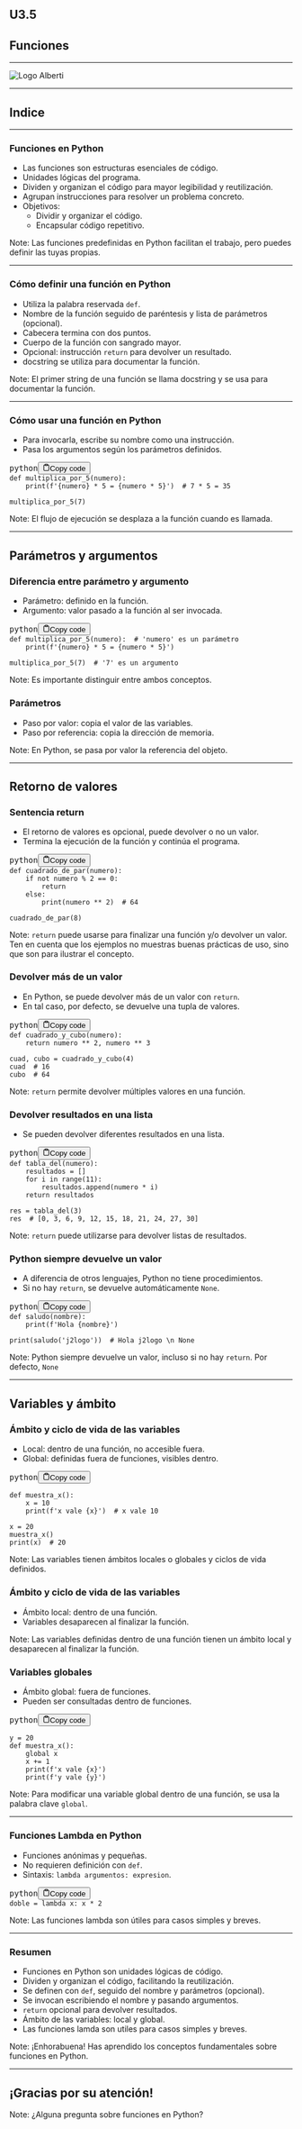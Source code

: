 <!-- Con # se ponen los títulos -->

## U3.5

## Funciones

---

![Logo Alberti](assets/logo-iesra.png) <!-- .element height="50%" width="50%" -->

---

## Indice

---

### Funciones en Python

* Las funciones son estructuras esenciales de código.
* Unidades lógicas del programa.
* Dividen y organizan el código para mayor legibilidad y reutilización.
* Agrupan instrucciones para resolver un problema concreto.
* Objetivos:
  * Dividir y organizar el código.
  * Encapsular código repetitivo.

Note: Las funciones predefinidas en Python facilitan el trabajo, pero puedes definir las tuyas propias.

---

### Cómo definir una función en Python

* Utiliza la palabra reservada `def`.
* Nombre de la función seguido de paréntesis y lista de parámetros (opcional).
* Cabecera termina con dos puntos.
* Cuerpo de la función con sangrado mayor.
* Opcional: instrucción `return` para devolver un resultado.
* docstring se utiliza para documentar la función.

Note: El primer string de una función se llama docstring y se usa para documentar la función.

---

### Cómo usar una función en Python

* Para invocarla, escribe su nombre como una instrucción.
* Pasa los argumentos según los parámetros definidos.

<pre><div class="bg-black rounded-md"><div class="flex items-center relative text-gray-200 bg-gray-800 gizmo:dark:bg-token-surface-primary px-4 py-2 text-xs font-sans justify-between rounded-t-md"><span>python</span><button class="flex ml-auto gizmo:ml-0 gap-2 items-center"><svg stroke="currentColor" fill="none" stroke-width="2" viewBox="0 0 24 24" stroke-linecap="round" stroke-linejoin="round" class="icon-sm" height="1em" width="1em" xmlns="http://www.w3.org/2000/svg"><path d="M16 4h2a2 2 0 0 1 2 2v14a2 2 0 0 1-2 2H6a2 2 0 0 1-2-2V6a2 2 0 0 1 2-2h2"></path><rect x="8" y="2" width="8" height="4" rx="1" ry="1"></rect></svg>Copy code</button></div><div class="p-4 overflow-y-auto"><code class="!whitespace-pre hljs language-python">def multiplica_por_5(numero):
    print(f'{numero} * 5 = {numero * 5}')  # 7 * 5 = 35

multiplica_por_5(7)
</code></div></div></pre>

Note: El flujo de ejecución se desplaza a la función cuando es llamada.

---

## Parámetros y argumentos


### Diferencia entre parámetro y argumento

* Parámetro: definido en la función.
* Argumento: valor pasado a la función al ser invocada.

<pre><div class="bg-black rounded-md"><div class="flex items-center relative text-gray-200 bg-gray-800 gizmo:dark:bg-token-surface-primary px-4 py-2 text-xs font-sans justify-between rounded-t-md"><span>python</span><button class="flex ml-auto gizmo:ml-0 gap-2 items-center"><svg stroke="currentColor" fill="none" stroke-width="2" viewBox="0 0 24 24" stroke-linecap="round" stroke-linejoin="round" class="icon-sm" height="1em" width="1em" xmlns="http://www.w3.org/2000/svg"><path d="M16 4h2a2 2 0 0 1 2 2v14a2 2 0 0 1-2 2H6a2 2 0 0 1-2-2V6a2 2 0 0 1 2-2h2"></path><rect x="8" y="2" width="8" height="4" rx="1" ry="1"></rect></svg>Copy code</button></div><div class="p-4 overflow-y-auto"><code class="!whitespace-pre hljs language-python">def multiplica_por_5(numero):  # 'numero' es un parámetro
    print(f'{numero} * 5 = {numero * 5}')

multiplica_por_5(7)  # '7' es un argumento
</code></div></div></pre>

Note: Es importante distinguir entre ambos conceptos.


### Parámetros

* Paso por valor: copia el valor de las variables.
* Paso por referencia: copia la dirección de memoria.

Note: En Python, se pasa por valor la referencia del objeto.

---

## Retorno de valores


### Sentencia return

* El retorno de valores es opcional, puede devolver o no un valor.
* Termina la ejecución de la función y continúa el programa.

<pre><div class="bg-black rounded-md"><div class="flex items-center relative text-gray-200 bg-gray-800 gizmo:dark:bg-token-surface-primary px-4 py-2 text-xs font-sans justify-between rounded-t-md"><span>python</span><button class="flex ml-auto gizmo:ml-0 gap-2 items-center"><svg stroke="currentColor" fill="none" stroke-width="2" viewBox="0 0 24 24" stroke-linecap="round" stroke-linejoin="round" class="icon-sm" height="1em" width="1em" xmlns="http://www.w3.org/2000/svg"><path d="M16 4h2a2 2 0 0 1 2 2v14a2 2 0 0 1-2 2H6a2 2 0 0 1-2-2V6a2 2 0 0 1 2-2h2"></path><rect x="8" y="2" width="8" height="4" rx="1" ry="1"></rect></svg>Copy code</button></div><div class="p-4 overflow-y-auto"><code class="!whitespace-pre hljs language-python">def cuadrado_de_par(numero):
    if not numero % 2 == 0:
        return
    else:
        print(numero ** 2)  # 64

cuadrado_de_par(8)
</code></div></div></pre>

Note: `return` puede usarse para finalizar una función y/o devolver un valor. Ten en cuenta que los ejemplos no muestras buenas prácticas de uso, sino que son para ilustrar el concepto.


### Devolver más de un valor

* En Python, se puede devolver más de un valor con `return`.
* En tal caso, por defecto, se devuelve una tupla de valores.

<pre><div class="bg-black rounded-md"><div class="flex items-center relative text-gray-200 bg-gray-800 gizmo:dark:bg-token-surface-primary px-4 py-2 text-xs font-sans justify-between rounded-t-md"><span>python</span><button class="flex ml-auto gizmo:ml-0 gap-2 items-center"><svg stroke="currentColor" fill="none" stroke-width="2" viewBox="0 0 24 24" stroke-linecap="round" stroke-linejoin="round" class="icon-sm" height="1em" width="1em" xmlns="http://www.w3.org/2000/svg"><path d="M16 4h2a2 2 0 0 1 2 2v14a2 2 0 0 1-2 2H6a2 2 0 0 1-2-2V6a2 2 0 0 1 2-2h2"></path><rect x="8" y="2" width="8" height="4" rx="1" ry="1"></rect></svg>Copy code</button></div><div class="p-4 overflow-y-auto"><code class="!whitespace-pre hljs language-python">def cuadrado_y_cubo(numero):
    return numero ** 2, numero ** 3

cuad, cubo = cuadrado_y_cubo(4)
cuad  # 16
cubo  # 64
</code></div></div></pre>

Note: `return` permite devolver múltiples valores en una función.


### Devolver resultados en una lista

* Se pueden devolver diferentes resultados en una lista.

<pre><div class="bg-black rounded-md"><div class="flex items-center relative text-gray-200 bg-gray-800 gizmo:dark:bg-token-surface-primary px-4 py-2 text-xs font-sans justify-between rounded-t-md"><span>python</span><button class="flex ml-auto gizmo:ml-0 gap-2 items-center"><svg stroke="currentColor" fill="none" stroke-width="2" viewBox="0 0 24 24" stroke-linecap="round" stroke-linejoin="round" class="icon-sm" height="1em" width="1em" xmlns="http://www.w3.org/2000/svg"><path d="M16 4h2a2 2 0 0 1 2 2v14a2 2 0 0 1-2 2H6a2 2 0 0 1-2-2V6a2 2 0 0 1 2-2h2"></path><rect x="8" y="2" width="8" height="4" rx="1" ry="1"></rect></svg>Copy code</button></div><div class="p-4 overflow-y-auto"><code class="!whitespace-pre hljs language-python">def tabla_del(numero):
    resultados = []
    for i in range(11):
        resultados.append(numero * i)
    return resultados

res = tabla_del(3)
res  # [0, 3, 6, 9, 12, 15, 18, 21, 24, 27, 30]
</code></div></div></pre>

Note: `return` puede utilizarse para devolver listas de resultados.


### Python siempre devuelve un valor

* A diferencia de otros lenguajes, Python no tiene procedimientos.
* Si no hay `return`, se devuelve automáticamente `None`.

<pre><div class="bg-black rounded-md"><div class="flex items-center relative text-gray-200 bg-gray-800 gizmo:dark:bg-token-surface-primary px-4 py-2 text-xs font-sans justify-between rounded-t-md"><span>python</span><button class="flex ml-auto gizmo:ml-0 gap-2 items-center"><svg stroke="currentColor" fill="none" stroke-width="2" viewBox="0 0 24 24" stroke-linecap="round" stroke-linejoin="round" class="icon-sm" height="1em" width="1em" xmlns="http://www.w3.org/2000/svg"><path d="M16 4h2a2 2 0 0 1 2 2v14a2 2 0 0 1-2 2H6a2 2 0 0 1-2-2V6a2 2 0 0 1 2-2h2"></path><rect x="8" y="2" width="8" height="4" rx="1" ry="1"></rect></svg>Copy code</button></div><div class="p-4 overflow-y-auto"><code class="!whitespace-pre hljs language-python">def saludo(nombre):
    print(f'Hola {nombre}')

print(saludo('j2logo'))  # Hola j2logo \n None
</code></div></div></pre>

Note: Python siempre devuelve un valor, incluso si no hay `return`. Por defecto, `None`

---

## Variables y ámbito


### Ámbito y ciclo de vida de las variables

* Local: dentro de una función, no accesible fuera.
* Global: definidas fuera de funciones, visibles dentro.

<pre><div class="bg-black rounded-md"><div class="flex items-center relative text-gray-200 bg-gray-800 gizmo:dark:bg-token-surface-primary px-4 py-2 text-xs font-sans justify-between rounded-t-md"><span>python</span><button class="flex ml-auto gizmo:ml-0 gap-2 items-center"><svg stroke="currentColor" fill="none" stroke-width="2" viewBox="0 0 24 24" stroke-linecap="round" stroke-linejoin="round" class="icon-sm" height="1em" width="1em" xmlns="http://www.w3.org/2000/svg"><path d="M16 4h2a2 2 0 0 1 2 2v14a2 2 0 0 1-2 2H6a2 2 0 0 1-2-2V6a2 2 0 0 1 2-2h2"></path><rect x="8" y="2" width="8" height="4" rx="1" ry="1"></rect></svg>Copy code</button></div><div class="p-4 overflow-y-auto"><code class="!whitespace-pre hljs language-python">
def muestra_x():
    x = 10
    print(f'x vale {x}')  # x vale 10

x = 20
muestra_x()
print(x)  # 20
</code></div></div></pre>

Note: Las variables tienen ámbitos locales o globales y ciclos de vida definidos.


### Ámbito y ciclo de vida de las variables

* Ámbito local: dentro de una función.
* Variables desaparecen al finalizar la función.

Note: Las variables definidas dentro de una función tienen un ámbito local y desaparecen al finalizar la función.


### Variables globales

* Ámbito global: fuera de funciones.
* Pueden ser consultadas dentro de funciones.

<pre><div class="bg-black rounded-md"><div class="flex items-center relative text-gray-200 bg-gray-800 gizmo:dark:bg-token-surface-primary px-4 py-2 text-xs font-sans justify-between rounded-t-md"><span>python</span><button class="flex ml-auto gizmo:ml-0 gap-2 items-center"><svg stroke="currentColor" fill="none" stroke-width="2" viewBox="0 0 24 24" stroke-linecap="round" stroke-linejoin="round" class="icon-sm" height="1em" width="1em" xmlns="http://www.w3.org/2000/svg"><path d="M16 4h2a2 2 0 0 1 2 2v14a2 2 0 0 1-2 2H6a2 2 0 0 1-2-2V6a2 2 0 0 1 2-2h2"></path><rect x="8" y="2" width="8" height="4" rx="1" ry="1"></rect></svg>Copy code</button></div><div class="p-4 overflow-y-auto"><code class="!whitespace-pre hljs language-python">
y = 20
def muestra_x():
    global x
    x += 1
    print(f'x vale {x}')
    print(f'y vale {y}')
</code></div></div></pre>

Note: Para modificar una variable global dentro de una función, se usa la palabra clave `global`.

---

### Funciones Lambda en Python

* Funciones anónimas y pequeñas.
* No requieren definición con `def`.
* Sintaxis: `lambda argumentos: expresion`.

<pre><div class="bg-black rounded-md"><div class="flex items-center relative text-gray-200 bg-gray-800 gizmo:dark:bg-token-surface-primary px-4 py-2 text-xs font-sans justify-between rounded-t-md"><span>python</span><button class="flex ml-auto gizmo:ml-0 gap-2 items-center"><svg stroke="currentColor" fill="none" stroke-width="2" viewBox="0 0 24 24" stroke-linecap="round" stroke-linejoin="round" class="icon-sm" height="1em" width="1em" xmlns="http://www.w3.org/2000/svg"><path d="M16 4h2a2 2 0 0 1 2 2v14a2 2 0 0 1-2 2H6a2 2 0 0 1-2-2V6a2 2 0 0 1 2-2h2"></path><rect x="8" y="2" width="8" height="4" rx="1" ry="1"></rect></svg>Copy code</button></div><div class="p-4 overflow-y-auto"><code class="!whitespace-pre hljs language-python">doble = lambda x: x * 2
</code></div></div></pre>

Note: Las funciones lambda son útiles para casos simples y breves.

---

### Resumen

* Funciones en Python son unidades lógicas de código.
* Dividen y organizan el código, facilitando la reutilización.
* Se definen con `def`, seguido del nombre y parámetros (opcional).
* Se invocan escribiendo el nombre y pasando argumentos.
* `return` opcional para devolver resultados.
* Ámbito de las variables: local y global.
* Las funciones lamda son utiles para casos simples y breves.

Note: ¡Enhorabuena! Has aprendido los conceptos fundamentales sobre funciones en Python.

---

## ¡Gracias por su atención!

Note: ¿Alguna pregunta sobre funciones en Python?

